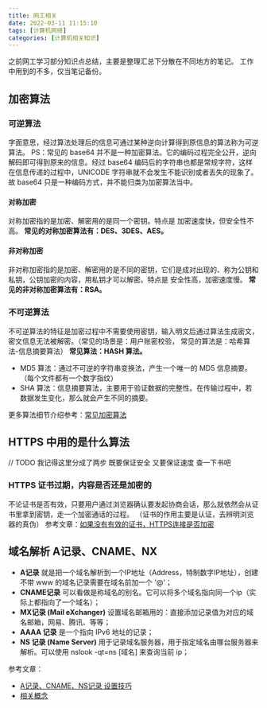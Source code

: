 ```yaml
---
title: 网工相关
date: 2022-03-11 11:15:10
tags: [计算机网络]
categories: [计算机相关知识]
---
```

之前网工学习部分知识点总结，主要是整理汇总下分散在不同地方的笔记。
工作中用到的不多，仅当笔记备份。

<!-- more -->

## 加密算法
### 可逆算法
字面意思，经过算法处理后的信息可通过某种逆向计算得到原信息的算法称为可逆算法。
PS：常见的 base64 并不是一种加密算法。它的编码过程完全公开，逆向解码即可得到原来的信息。经过 base64 编码后的字符串也都是常规字符，这样在信息传递的过程中，UNICODE 字符串就不会发生不能识别或者丢失的现象了。故 base64 只是一种编码方式，并不能归类为加密算法当中。
#### 对称加密
对称加密指的是加密、解密用的是同一个密钥。特点是 加密速度快，但安全性不高。
__常见的对称加密算法有：DES、3DES、AES。__
#### 非对称加密
非对称加密指的是加密、解密用的是不同的密钥，它们是成对出现的、称为公钥和私钥，公钥加密的内容，用私钥才可以解密。特点是 安全性高，加密速度慢。
__常见的非对称加密算法有：RSA。__
### 不可逆算法
不可逆算法的特征是加密过程中不需要使用密钥，输入明文后通过算法生成密文，密文信息无法被解密。（常见的场景是：用户账密校验， 常见的算法是：哈希算法-信息摘要算法）
__常见算法：HASH 算法。__
- MD5 算法：通过不可逆的字符串变换法，产生一个唯一的 MD5 信息摘要。
（每个文件都有一个数字指纹）
- SHA 算法：信息摘要算法，主要用于验证数据的完整性。在传输过程中，若数据发生变化，那么就会产生不同的摘要。

更多算法细节介绍参考：[常见加密算法](https://juejin.cn/post/7035816723978649607)


## HTTPS 中用的是什么算法
// TODO 我记得这里分成了两步 既要保证安全 又要保证速度 查一下书吧

### HTTPS 证书过期，内容是否还是加密的
不论证书是否有效，只要用户通过浏览器确认要发起协商会话，那么就依然会从证书里拿到密钥，走一个加密通话的过程。
（证书的作用主要是认证，去辨明浏览器的真伪）
参考文章：[如果没有有效的证书，HTTPS连接是否加密](https://juejin.cn/post/7035816723978649607)

## 域名解析 A记录、CNAME、NX
- __A记录__ 就是把一个域名解析到一个IP地址（Address，特制数字IP地址），创建不带 www 的域名记录需要在域名前加一个 '@'；
- __CNAME记录__ 可以看做是称域名的别名。它可以将多个域名指向同一个ip（实际上都指向了一个域名）；
- __MX记录 (Mail eXchanger)__ 设置域名邮箱用的：直接添加记录值为对应的域名邮箱，网易、腾讯、等等；
- __AAAA 记录__ 是一个指向 IPv6 地址的记录；
- __NS 记录 (Name Server)__ 用于记录域名服务器，用于指定域名由哪台服务器来解析。可以使用 nslook -qt=ns [域名] 来查询当前 ip；

参考文章：
- [A记录、CNAME、NS记录 设置技巧](https://www.jianshu.com/p/4ddd138233cc)
- [相关概念](https://www.cnblogs.com/hanggegege/p/5861212.html)